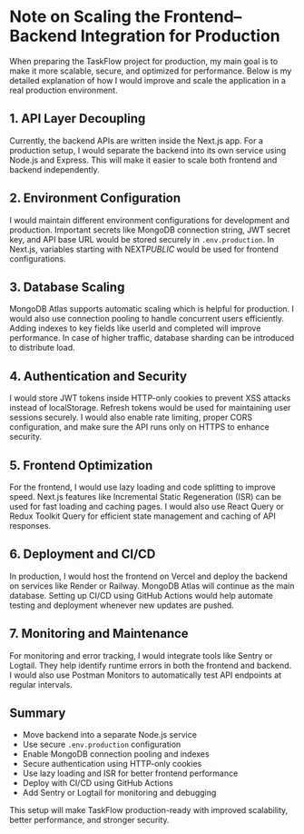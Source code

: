# Note on Scaling the Frontend–Backend Integration for Production

When preparing the TaskFlow project for production, my main goal is to make it more scalable, secure, and optimized for performance. Below is my detailed explanation of how I would improve and scale the application in a real production environment.

## 1. API Layer Decoupling

Currently, the backend APIs are written inside the Next.js app. For a production setup, I would separate the backend into its own service using Node.js and Express. This will make it easier to scale both frontend and backend independently.

## 2. Environment Configuration

I would maintain different environment configurations for development and production. Important secrets like MongoDB connection string, JWT secret key, and API base URL would be stored securely in `.env.production`. In Next.js, variables starting with NEXT*PUBLIC* would be used for frontend configurations.

## 3. Database Scaling

MongoDB Atlas supports automatic scaling which is helpful for production. I would also use connection pooling to handle concurrent users efficiently. Adding indexes to key fields like userId and completed will improve performance. In case of higher traffic, database sharding can be introduced to distribute load.

## 4. Authentication and Security

I would store JWT tokens inside HTTP-only cookies to prevent XSS attacks instead of localStorage. Refresh tokens would be used for maintaining user sessions securely. I would also enable rate limiting, proper CORS configuration, and make sure the API runs only on HTTPS to enhance security.

## 5. Frontend Optimization

For the frontend, I would use lazy loading and code splitting to improve speed. Next.js features like Incremental Static Regeneration (ISR) can be used for fast loading and caching pages. I would also use React Query or Redux Toolkit Query for efficient state management and caching of API responses.

## 6. Deployment and CI/CD

In production, I would host the frontend on Vercel and deploy the backend on services like Render or Railway. MongoDB Atlas will continue as the main database. Setting up CI/CD using GitHub Actions would help automate testing and deployment whenever new updates are pushed.

## 7. Monitoring and Maintenance

For monitoring and error tracking, I would integrate tools like Sentry or Logtail. They help identify runtime errors in both the frontend and backend. I would also use Postman Monitors to automatically test API endpoints at regular intervals.

## Summary

- Move backend into a separate Node.js service
- Use secure `.env.production` configuration
- Enable MongoDB connection pooling and indexes
- Secure authentication using HTTP-only cookies
- Use lazy loading and ISR for better frontend performance
- Deploy with CI/CD using GitHub Actions
- Add Sentry or Logtail for monitoring and debugging

This setup will make TaskFlow production-ready with improved scalability, better performance, and stronger security.
